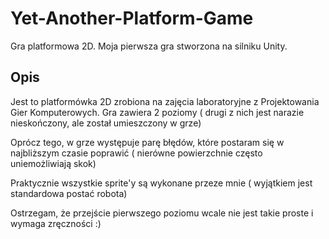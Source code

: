 # Yet-Another-Platform-Game
Gra platformowa 2D. Moja pierwsza gra stworzona na silniku Unity.

## Opis

Jest to platformówka 2D zrobiona na zajęcia laboratoryjne z Projektowania Gier Komputerowych. Gra zawiera 2 poziomy ( drugi z nich jest narazie nieskończony, ale został umieszczony w grze)

Oprócz tego, w grze występuje parę błędów, które postaram się w najbliższym czasie poprawić ( nierówne powierzchnie często uniemożliwiają skok)

Praktycznie wszystkie sprite'y są wykonane przeze mnie ( wyjątkiem jest standardowa postać robota)

Ostrzegam, że przejście pierwszego poziomu wcale nie jest takie proste i wymaga zręczności :)
